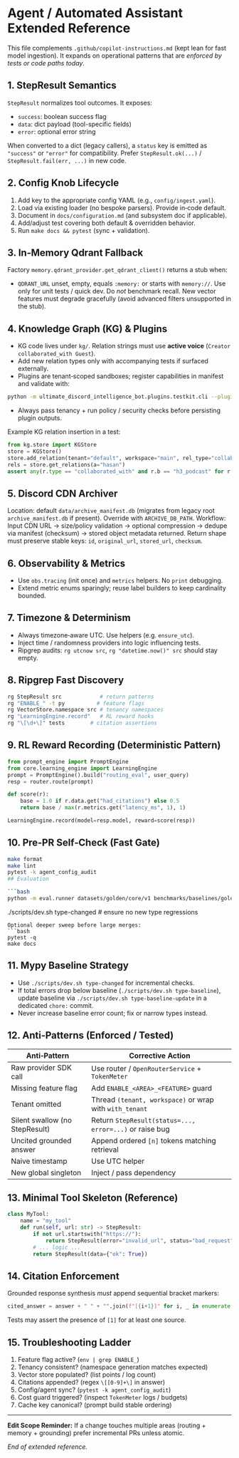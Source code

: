 # Agent / Automated Assistant Extended Reference

This file complements `.github/copilot-instructions.md` (kept lean for fast model ingestion). It expands on operational patterns that are *enforced by tests or code paths today*.

## 1. StepResult Semantics

`StepResult` normalizes tool outcomes. It exposes:

- `success`: boolean success flag
- `data`: dict payload (tool-specific fields)
- `error`: optional error string

When converted to a dict (legacy callers), a `status` key is emitted as `"success"` or `"error"` for compatibility.
Prefer `StepResult.ok(...)` / `StepResult.fail(err, ...)` in new code.

## 2. Config Knob Lifecycle

1. Add key to the appropriate config YAML (e.g., `config/ingest.yaml`).
2. Load via existing loader (no bespoke parsers). Provide in‑code default.
3. Document in `docs/configuration.md` (and subsystem doc if applicable).
4. Add/adjust test covering both default & overridden behavior.
5. Run `make docs && pytest` (sync + validation).

## 3. In‑Memory Qdrant Fallback

Factory `memory.qdrant_provider.get_qdrant_client()` returns a stub when:

- `QDRANT_URL` unset, empty, equals `:memory:` or starts with `memory://`.
Use only for unit tests / quick dev. Do *not* benchmark recall. New vector features must degrade gracefully (avoid advanced filters unsupported in the stub).

## 4. Knowledge Graph (KG) & Plugins

- KG code lives under `kg/`. Relation strings must use **active voice** (`Creator collaborated_with Guest`).
- Add new relation types only with accompanying tests if surfaced externally.
- Plugins are tenant‑scoped sandboxes; register capabilities in manifest and validate with:

```bash
python -m ultimate_discord_intelligence_bot.plugins.testkit.cli --plugin <module>
```

- Always pass tenancy + run policy / security checks before persisting plugin outputs.

Example KG relation insertion in a test:

```python
from kg.store import KGStore
store = KGStore()
store.add_relation(tenant="default", workspace="main", rel_type="collaborated_with", a="hasan", b="h3_podcast")
rels = store.get_relations(a="hasan")
assert any(r.type == "collaborated_with" and r.b == "h3_podcast" for r in rels)
```

## 5. Discord CDN Archiver

Location: default `data/archive_manifest.db` (migrates from legacy root `archive_manifest.db` if present). Override with `ARCHIVE_DB_PATH`.
Workflow: Input CDN URL -> size/policy validation -> optional compression -> dedupe via manifest (checksum) -> stored object metadata returned.
Return shape must preserve stable keys: `id`, `original_url`, `stored_url`, `checksum`.

## 6. Observability & Metrics

- Use `obs.tracing` (init once) and `metrics` helpers. No `print` debugging.
- Extend metric enums sparingly; reuse label builders to keep cardinality bounded.

## 7. Timezone & Determinism

- Always timezone‑aware UTC. Use helpers (e.g. `ensure_utc`).
- Inject time / randomness providers into logic influencing tests.
- Ripgrep audits: `rg utcnow src`, `rg "datetime.now()" src` should stay empty.

## 8. Ripgrep Fast Discovery

```bash
rg StepResult src            # return patterns
rg "ENABLE_" -t py          # feature flags
rg VectorStore.namespace src # tenancy namespaces
rg "LearningEngine.record"   # RL reward hooks
rg "\[\d+\]" tests        # citation assertions
```

## 9. RL Reward Recording (Deterministic Pattern)

```python
from prompt_engine import PromptEngine
from core.learning_engine import LearningEngine
prompt = PromptEngine().build("routing_eval", user_query)
resp = router.route(prompt)

def score(r):
    base = 1.0 if r.data.get("had_citations") else 0.5
    return base / max(r.metrics.get("latency_ms", 1), 1)

LearningEngine.record(model=resp.model, reward=score(resp))
```

## 10. Pre‑PR Self‑Check (Fast Gate)

```bash
make format
make lint
pytest -k agent_config_audit
## Evaluation

```bash
python -m eval.runner datasets/golden/core/v1 benchmarks/baselines/golden/core/v1/summary.json
```

./scripts/dev.sh type-changed  # ensure no new type regressions

```
Optional deeper sweep before large merges:
```bash
pytest -q
make docs
```

## 11. Mypy Baseline Strategy

- Use `./scripts/dev.sh type-changed` for incremental checks.
- If total errors drop below baseline (`./scripts/dev.sh type-baseline`), update baseline via `./scripts/dev.sh type-baseline-update` in a dedicated `chore:` commit.
- Never increase baseline error count; fix or narrow types instead.

## 12. Anti‑Patterns (Enforced / Tested)

| Anti‑Pattern | Corrective Action |
|--------------|------------------|
| Raw provider SDK call | Use router / `OpenRouterService` + `TokenMeter` |
| Missing feature flag | Add `ENABLE_<AREA>_<FEATURE>` guard |
| Tenant omitted | Thread `(tenant, workspace)` or wrap with `with_tenant` |
| Silent swallow (no StepResult) | Return `StepResult(status=..., error=...)` or raise bug |
| Uncited grounded answer | Append ordered `[n]` tokens matching retrieval |
| Naive timestamp | Use UTC helper |
| New global singleton | Inject / pass dependency |

## 13. Minimal Tool Skeleton (Reference)

```python
class MyTool:
    name = "my_tool"
    def run(self, url: str) -> StepResult:
        if not url.startswith("https://"):
            return StepResult(error="invalid_url", status="bad_request")
        # ... logic ...
        return StepResult(data={"ok": True})
```

## 14. Citation Enforcement

Grounded response synthesis *must* append sequential bracket markers:

```python
cited_answer = answer + " " + "".join(f"[{i+1}]" for i, _ in enumerate(retrieved_docs))
```

Tests may assert the presence of `[1]` for at least one source.

## 15. Troubleshooting Ladder

1. Feature flag active? (`env | grep ENABLE_`)
2. Tenancy consistent? (namespace generation matches expected)
3. Vector store populated? (list points / log count)
4. Citations appended? (regex `\[[0-9]+\]` in answer)
5. Config/agent sync? (`pytest -k agent_config_audit`)
6. Cost guard triggered? (inspect `TokenMeter` logs / budgets)
7. Cache key canonical? (prompt build stable ordering)

---
**Edit Scope Reminder:** If a change touches multiple areas (routing + memory + grounding) prefer incremental PRs unless atomic.

*End of extended reference.*
